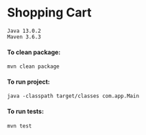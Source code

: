# Shopping Cart

```
Java 13.0.2
Maven 3.6.3
```

#### To clean package:
```
mvn clean package
```

#### To run project:
```
java -classpath target/classes com.app.Main
```

#### To run tests:
```
mvn test
```